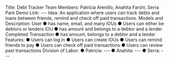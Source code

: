 Title:​ Debt Tracker
Team​ ​Members:​ Patricia Arenillo, Anahita Farshi, Serra Park
Demo​ ​Link:​ ---
Idea:​ ​An application where users can track debts and loans between friends, remind and check off paid transactions.
Models​ ​and​ ​Description:
User
● has name, email, and many IOUs
● Users can either be debtors or lenders
IOU
● has amount and belongs to a debtor and a lender
Completed Transaction
● has amount, belongs to a debtor and a lender
Features:
● Users can log in
● Users can create IOUs
● Users can remind friends to pay
● Users can check off paid transactions
● Users can review past transactions
Division​ ​of​ ​Labor:
● Patricia: ---
● Anahita: ---
● Serra: ---
